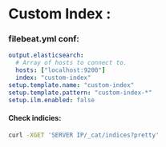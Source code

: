 # Custom Index :

### filebeat.yml conf:
```yaml
output.elasticsearch:
  # Array of hosts to connect to.
  hosts: ["localhost:9200"]
  index: "custom-index"
setup.template.name: "custom-index"
setup.template.pattern: "custom-index-*"
setup.ilm.enabled: false
```

#### Check indicies:
```bash
curl -XGET 'SERVER IP/_cat/indices?pretty'
```